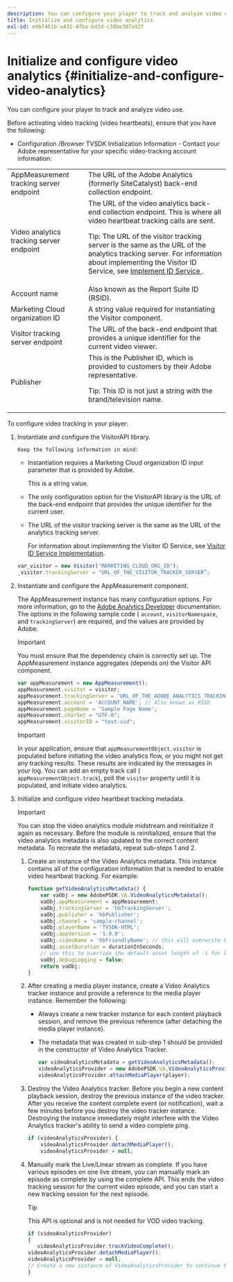 ```yaml
---
description: You can configure your player to track and analyze video use.
title: Initialize and configure video analytics
exl-id: e0bf461b-a431-4fba-bd3d-c38be307a92f
---
```

# Initialize and configure video analytics {#initialize-and-configure-video-analytics}

You can configure your player to track and analyze video use.

Before activating video tracking (video heartbeats), ensure that you have the following:

* Configuration /Browser TVSDK Initialization Information - Contact your Adobe representative for your specific video-tracking account information:

<table id="table_3565328ABBEE4605A92EAE1ADE5D6F84">
 <tbody>
  <tr>
   <td colname="col1"> AppMeasurement tracking server endpoint </td>
   <td colname="col2"> The URL of the Adobe Analytics (formerly SiteCatalyst) back-end collection endpoint. </td>
  </tr>
  <tr>
   <td colname="col1"> Video analytics tracking server endpoint </td>
   <td colname="col2"> The URL of the video analytics back-end collection endpoint. This is where all video heartbeat tracking calls are sent. <p>Tip:  The URL of the visitor tracking server is the same as the URL of the analytics tracking server. For information about implementing the Visitor ID Service, see <a href="https://marketing.adobe.com/resources/help/en_US/mcvid/mcvid-setup-target.html" format="html" scope="external"> Implement ID Service </a>. </p> </td>
  </tr>
  <tr>
   <td colname="col1"> Account name </td>
   <td colname="col2"> Also known as the Report Suite ID (RSID). </td>
  </tr>
  <tr>
   <td colname="col1"> Marketing Cloud organization ID </td>
   <td colname="col2"> A string value required for instantiating the Visitor component. </td>
  </tr>
  <tr>
   <td colname="col1"> Visitor tracking server endpoint </td>
   <td colname="col2"> The URL of the back-end endpoint that provides a unique identifier for the current video viewer. </td>
  </tr>
  <tr>
   <td colname="col1"> Publisher </td>
   <td colname="col2"> This is the Publisher ID, which is provided to customers by their Adobe representative. <p>Tip:  This ID is not just a string with the brand/television name. </p> </td>
  </tr>
 </tbody>
</table>

To configure video tracking in your player:

1. Instantiate and configure the VisitorAPI library.

       Keep the following information in mind:

    * Instantiation requires a Marketing Cloud organization ID input parameter that is provided by Adobe.

      This is a string value.
    * The only configuration option for the VisitorAPI library is the URL of the back-end endpoint that provides the unique identifier for the current user.
    * The URL of the visitor tracking server is the same as the URL of the analytics tracking server.

      For information about implementing the Visitor ID Service, see [Visitor ID Service Implementation](https://marketing.adobe.com/resources/help/en_US/mcvid/mcvid-setup-target.html).

   ```js
   var_visitor = new Visitor("MARKETING_CLOUD_ORG_ID");
   _visitor.trackingServer = "URL_OF_THE_VISITOR_TRACKER_SERVER”;
   ```

2. Instantiate and configure the AppMeasurement component.

   The AppMeasurement instance has many configuration options. For more information, go to the [Adobe Analytics Developer](https://microsite.omniture.com/t2/help/en_US/reference/#Developer) documentation. The options in the following sample code ( `account`, `visitorNamespace`, and `trackingServer`) are required, and the values are provided by Adobe.

   >[!IMPORTANT]
   >
   >You must ensure that the dependency chain is correctly set up. The AppMeasurement instance aggregates (depends on) the Visitor API component.

   ```js
   var appMeasurement = new AppMeasurement();
   appMeasurement.visitor = visitor;
   appMeasurement.trackingServer = 'URL_OF_THE_ADOBE_ANALYTICS_TRACKING_SERVER';
   appMeasurement.account = 'ACCOUNT_NAME'; // Also known as RSID
   appMeasurement.pageName = 'Sample Page Name';
   appMeasurement.charSet = "UTF-8";
   appMeasurement.visitorID = "test-vid";
   ```

   >[!IMPORTANT]
   >
   >In your application, ensure that `appMeasurementObject.visitor` is populated before initiating the video analytics flow, or you might not get any tracking results. These results are indicated by the  messages in your log. You can add an empty track call ( `appMeasurementObject.track`), poll the `visitor` property until it is populated, and initiate video analytics.

3. Initialize and configure video heartbeat tracking metadata.

   >[!IMPORTANT]
   >
   >You can stop the video analytics module midstream and reinitialize it again as necessary. Before the module is reinitialized, ensure that the video analytics metadata is also updated to the correct content metadata. To recreate the metadata, repeat sub-steps 1 and 2.

   1. Create an instance of the Video Analytics metadata.
      This instance contains all of the configuration information that is needed to enable video heartbeat tracking. For example:

      ```js
      function getVideoAnalyticsMetadata() {
          var vaObj = new AdobePSDK.VA.VideoAnalyticsMetadata();
          vaObj.appMeasurement = appMeasurement;
          vaObj.trackingServer = 'hbTrackingServer';
          vaObj.publisher = 'hbPublisher';
          vaObj.channel = 'sample-channel';
          vaObj.playerName = 'TVSDK-HTML';
          vaObj.appVersion = '1.0.0';
          vaObj.videoName = 'hbFriendlyName'; // this will overwrite the ContextData variable a.media.friendlyName
          vaObj.assetDuration = durationInSeconds;
          // use this to override the default asset length of -1 for live streams
          vaObj.debugLogging = false;
          return vaObj;
      }
      ```

   2. After creating a media player instance, create a Video Analytics tracker instance and provide a reference to the media player instance.
          Remember the following:

       * Always create a new tracker instance for each content playback session, and remove the previous reference (after detaching the media player instance).
       * The metadata that was created in sub-step 1 should be provided in the constructor of Video Analytics Tracker.

          ```js
          var videoAnalyticsMetadata = getVideoAnalyticsMetadata();
          videoAnalyticsProvider = new AdobePSDK.VA.VideoAnalyticsProvider(videoAnalyticsMetadata);
          videoAnalyticsProvider.attachMediaPlayer(player);
          ```

   3. Destroy the Video Analytics tracker.
      Before you begin a new content playback session, destroy the previous instance of the video tracker. After you receive the content complete event (or notification), wait a few minutes before you destroy the video tracker instance. Destroying the instance immediately might interfere with the Video Analytics tracker's ability to send a video complete ping.

      ```js
      if (videoAnalyticsProvider) {
          videoAnalyticsProvider.detachMediaPlayer();
          videoAnalyticsProvider = null;
      ```

   4. Manually mark the Live/Linear stream as complete.
      If you have various episodes on one live stream, you can manually mark an episode as complete by using the complete API. This ends the video tracking session for the current video episode, and you can start a new tracking session for the next episode.
      >[!TIP]
      >
      >This API is optional and is not needed for VOD video tracking.

      ```js
      if (videoAnalyticsProvider)
      {
         videoAnalyticsProvider.trackVideoComplete();
      videoAnalyticsProvider.detachMediaPlayer();
      videoAnalyticsProvider = null;
      // Create a new instance of VideoAnalyticsProvider to continue tracking.
      }
      ```
